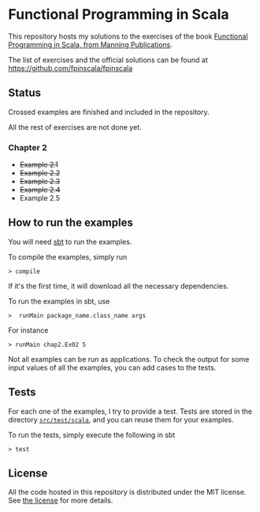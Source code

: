 # Functional Programming in Scala

This repository hosts my solutions to the exercises of the book
[Functional Programming in Scala, from Manning Publications](http://www.manning.com/bjarnason/).

The list of exercises and the official solutions can be found at https://github.com/fpinscala/fpinscala

## Status

Crossed examples are finished and included in the repository.

All the rest of exercises are not done yet.

### Chapter 2

* ~~Example 2.1~~
* ~~Example 2.2~~
* ~~Example 2.3~~
* ~~Example 2.4~~
* Example 2.5

## How to run the examples

You will need [sbt](http://www.scala-sbt.org/) to run the examples.

To compile the examples, simply run

```
> compile
```

If it's the first time, it will download all the necessary dependencies.

To run the examples in sbt, use
```
>  runMain package_name.class_name args
```

For instance
```
> runMain chap2.Ex02 5
```

Not all examples can be run as applications. To check the output for
some input values of all the examples, you can add cases to the tests.

## Tests

For each one of the examples, I try to provide a test. Tests are
stored in the directory [`src/test/scala`](https://github.com/iht/fpinscala/tree/master/src/test/scala/), and you can reuse them for
your examples.

To run the tests, simply execute the following in sbt
```
> test
```

## License

All the code hosted in this repository is distributed under the MIT
license. See [the
license](https://github.com/iht/fpinscala/blob/master/LICENSE) for
more details.
